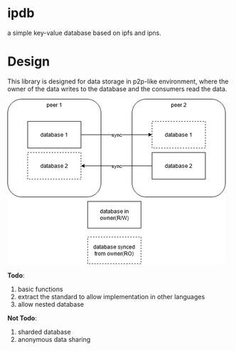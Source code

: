 # ipdb

a simple key-value database based on ipfs and ipns.

# Design

This library is designed for data storage in p2p-like environment, where the owner of the data writes to the database and the consumers read the data.

![topology](./assets/topology.png)

**Todo**:

1. basic functions
2. extract the standard to allow implementation in other languages
3. allow nested database

**Not Todo**:

1. sharded database
2. anonymous data sharing
